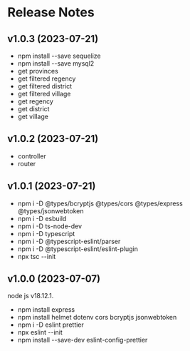 # Release Notes

## v1.0.3 (2023-07-21)

- npm install --save sequelize
- npm install --save mysql2
- get provinces
- get filtered regency
- get filtered district
- get filtered village
- get regency
- get district
- get village

## v1.0.2 (2023-07-21)

- controller
- router

## v1.0.1 (2023-07-21)

- npm i -D @types/bcryptjs @types/cors @types/express @types/jsonwebtoken
- npm i -D esbuild
- npm i -D ts-node-dev
- npm i -D typescript
- npm i -D @typescript-eslint/parser
- npm i -D @typescript-eslint/eslint-plugin
- npx tsc --init

## v1.0.0 (2023-07-07)

node js v18.12.1.

- npm install express
- npm install helmet dotenv cors bcryptjs jsonwebtoken
- npm i -D eslint prettier
- npx eslint --init
- npm install --save-dev eslint-config-prettier
